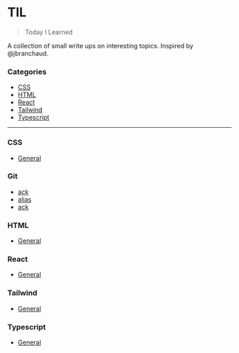 # TIL

> Today I Learned

A collection of small write ups on interesting topics. Inspired by @jbranchaud.

### Categories

* [CSS](#CSS)
* [HTML](#HTML)
* [React](#React)
* [Tailwind](#Tailwind)
* [Typescript](#Typescript)


---

### CSS
- [General](CSS/general.md)

### Git
- [ack](HTML/ack.md)
- [alias](HTML/alias.md)
- [ack](HTML/useful-commands.md)

### HTML
- [General](HTML/general.md)

### React
- [General](React/general.md)

### Tailwind
- [General](Tailwind/general.md)

### Typescript
- [General](Typescript/general.md)